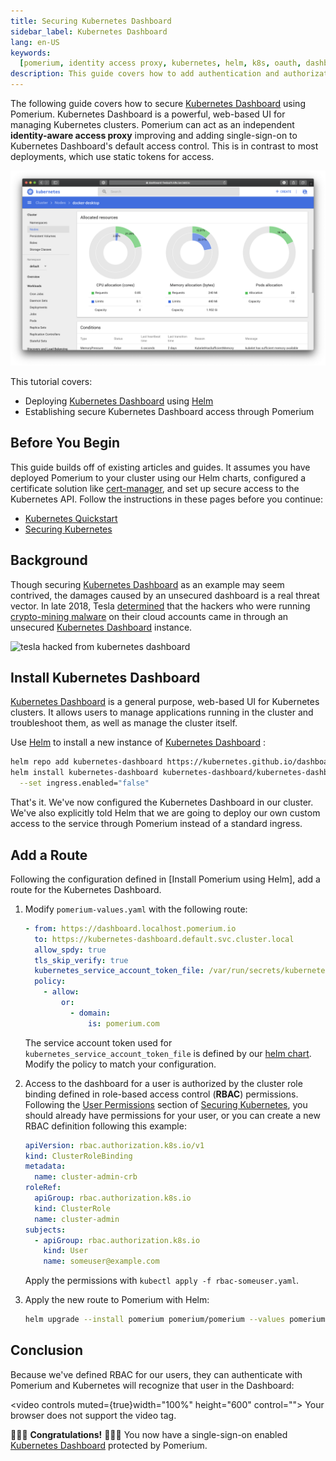 ```yaml
---
title: Securing Kubernetes Dashboard
sidebar_label: Kubernetes Dashboard
lang: en-US
keywords:
  [pomerium, identity access proxy, kubernetes, helm, k8s, oauth, dashboard]
description: This guide covers how to add authentication and authorization to kubernetes dashboard using single-sing-on, pomerium, helm, and letsencrypt certificates.
---
```


The following guide covers how to secure [Kubernetes Dashboard] using Pomerium. Kubernetes Dashboard is a powerful, web-based UI for managing Kubernetes clusters. Pomerium can act as an independent **identity-aware access proxy** improving and adding single-sign-on to Kubernetes Dashboard's default access control. This is in contrast to most deployments, which use static tokens for access.

![fresh kubernetes dashboard install](img/k8s-fresh-dashboard.png)

This tutorial covers:

- Deploying [Kubernetes Dashboard] using [Helm]
- Establishing secure Kubernetes Dashboard access through Pomerium

## Before You Begin

This guide builds off of existing articles and guides. It assumes you have deployed Pomerium to your cluster using our Helm charts, configured a certificate solution like [cert-manager], and set up secure access to the Kubernetes API. Follow the instructions in these pages before you continue:

- [Kubernetes Quickstart]
- [Securing Kubernetes]

## Background

Though securing [Kubernetes Dashboard] as an example may seem contrived, the damages caused by an unsecured dashboard is a real threat vector. In late 2018, Tesla [determined](https://redlock.io/blog/cryptojacking-tesla) that the hackers who were running [crypto-mining malware](https://arstechnica.com/information-technology/2018/02/tesla-cloud-resources-are-hacked-to-run-cryptocurrency-mining-malware/) on their cloud accounts came in through an unsecured [Kubernetes Dashboard] instance.

![tesla hacked from kubernetes dashboard](img/k8s-tesla-hacked.png)

## Install Kubernetes Dashboard

[Kubernetes Dashboard] is a general purpose, web-based UI for Kubernetes clusters. It allows users to manage applications running in the cluster and troubleshoot them, as well as manage the cluster itself.

Use [Helm] to install a new instance of [Kubernetes Dashboard] :

```bash
helm repo add kubernetes-dashboard https://kubernetes.github.io/dashboard/
helm install kubernetes-dashboard kubernetes-dashboard/kubernetes-dashboard\
  --set ingress.enabled="false"
```

That's it. We've now configured the Kubernetes Dashboard in our cluster. We've also explicitly told Helm that we are going to deploy our own custom access to the service through Pomerium instead of a standard ingress.

## Add a Route

Following the configuration defined in [Install Pomerium using Helm], add a route for the Kubernetes Dashboard.

1. Modify `pomerium-values.yaml` with the following route:

   ```yaml title="pomerium-values.yaml"
   - from: https://dashboard.localhost.pomerium.io
     to: https://kubernetes-dashboard.default.svc.cluster.local
     allow_spdy: true
     tls_skip_verify: true
     kubernetes_service_account_token_file: /var/run/secrets/kubernetes.io/serviceaccount/token
     policy:
       - allow:
           or:
             - domain:
                 is: pomerium.com
   ```

   The service account token used for `kubernetes_service_account_token_file` is defined by our [helm chart]. Modify the policy to match your configuration.

1. Access to the dashboard for a user is authorized by the cluster role binding defined in role-based access control (**RBAC**) permissions. Following the [User Permissions] section of [Securing Kubernetes], you should already have permissions for your user, or you can create a new RBAC definition following this example:

   ```yaml title="rbac-someuser.yaml"
   apiVersion: rbac.authorization.k8s.io/v1
   kind: ClusterRoleBinding
   metadata:
     name: cluster-admin-crb
   roleRef:
     apiGroup: rbac.authorization.k8s.io
     kind: ClusterRole
     name: cluster-admin
   subjects:
     - apiGroup: rbac.authorization.k8s.io
       kind: User
       name: someuser@example.com
   ```

   Apply the permissions with `kubectl apply -f rbac-someuser.yaml`.

1. Apply the new route to Pomerium with Helm:

   ```bash
   helm upgrade --install pomerium pomerium/pomerium --values pomerium-values.yaml
   ```

## Conclusion

Because we've defined RBAC for our users, they can authenticate with Pomerium and Kubernetes will recognize that user in the Dashboard:

<video controls muted={true}width="100%" height="600" control=""><source src="/k8s-dashboard-user.mp4" type="video/mp4"/> Your browser does not support the video tag. </video>

🎉🍾🎊 **Congratulations!** 🎉🍾🎊 You now have a single-sign-on enabled [Kubernetes Dashboard] protected by Pomerium.

[cert-manager]: https://cert-manager.io/docs/
[helm chart]: https://github.com/pomerium/pomerium-helm
[helm]: https://helm.sh
[kubernetes quickstart]: /docs/k8s/quickstart
[kubernetes dashboard]: https://kubernetes.io/docs/tasks/access-application-cluster/web-ui-dashboard/
[securing kubernetes]: /docs/guides/kubernetes.md
[user permissions]: /docs/guides/kubernetes.md#user-permissions

